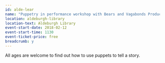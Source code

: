 ```yaml
---
id: alde-lear
name: "Puppetry in performance workshop with Bears and Vagabonds Productions"
location: aldeburgh-library
location-text: Aldeburgh Library
event-start-date: 2018-02-12
event-start-time: 1130
event-ticket-price: free
breadcrumb: y
---
```


All ages are welcome to find out how to use puppets to tell a story.
